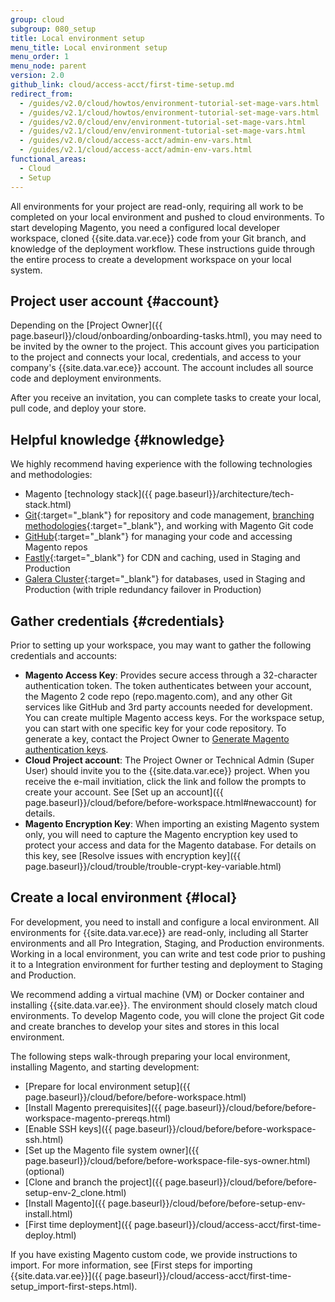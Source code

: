 ```yaml
---
group: cloud
subgroup: 080_setup
title: Local environment setup
menu_title: Local environment setup
menu_order: 1
menu_node: parent
version: 2.0
github_link: cloud/access-acct/first-time-setup.md
redirect_from:
  - /guides/v2.0/cloud/howtos/environment-tutorial-set-mage-vars.html
  - /guides/v2.1/cloud/howtos/environment-tutorial-set-mage-vars.html
  - /guides/v2.0/cloud/env/environment-tutorial-set-mage-vars.html
  - /guides/v2.1/cloud/env/environment-tutorial-set-mage-vars.html
  - /guides/v2.0/cloud/access-acct/admin-env-vars.html
  - /guides/v2.1/cloud/access-acct/admin-env-vars.html
functional_areas:
  - Cloud
  - Setup
---
```


All environments for your project are read-only, requiring all work to be completed on your local environment and pushed to cloud environments. To start developing Magento, you need a configured local developer workspace, cloned {{site.data.var.ece}} code from your Git branch, and knowledge of the deployment workflow. These instructions guide through the entire process to create a development workspace on your local system.

## Project user account {#account}
Depending on the [Project Owner]({{ page.baseurl}}/cloud/onboarding/onboarding-tasks.html), you may need to be invited by the owner to the project. This account gives you participation to the project and connects your local, credentials, and access to your company's {{site.data.var.ece}} account. The account includes all source code and deployment environments.

After you receive an invitation, you can complete tasks to create your local, pull code, and deploy your store.

## Helpful knowledge {#knowledge}
We highly recommend having experience with the following technologies and methodologies:

* Magento [technology stack]({{ page.baseurl}}/architecture/tech-stack.html)
* [Git](https://git-scm.com/){:target="\_blank"} for repository and code management, [branching methodologies](https://git-scm.com/book/en/v2/Git-Branching-Branching-Workflows){:target="\_blank"}, and working with Magento Git code
* [GitHub](https://github.com/){:target="\_blank"} for managing your code and accessing Magento repos
* [Fastly](https://www.fastly.com/){:target="\_blank"} for CDN and caching, used in Staging and Production
* [Galera Cluster](http://galeracluster.com/){:target="\_blank"} for databases, used in Staging and Production (with triple redundancy failover in Production)

## Gather credentials {#credentials}
Prior to setting up your workspace, you may want to gather the following credentials and accounts:

* **Magento Access Key**: Provides secure access through a 32-character authentication token. The token authenticates between your account, the Magento 2 code repo (repo.magento.com), and any other Git services like GitHub and 3rd party accounts needed for development. You can create multiple Magento access keys. For the workspace setup, you can start with one specific key for your code repository. To generate a key, contact the Project Owner to [Generate Magento authentication keys]({{page.baseurl}}/install-gde/prereq/connect-auth.html).
* **Cloud Project account**: The Project Owner or Technical Admin (Super User) should invite you to the {{site.data.var.ece}} project. When you receive the e-mail invitiation, click the link and follow the prompts to create your account. See [Set up an account]({{ page.baseurl}}/cloud/before/before-workspace.html#newaccount) for details.
* **Magento Encryption Key**: When importing an existing Magento system only, you will need to capture the Magento encryption key used to protect your access and data for the Magento database. For details on this key, see [Resolve issues with encryption key]({{ page.baseurl}}/cloud/trouble/trouble-crypt-key-variable.html)

## Create a local environment {#local}
For development, you need to install and configure a local environment. All environments for {{site.data.var.ece}} are read-only, including all Starter environments and all Pro Integration, Staging, and Production environments. Working in a local environment, you can write and test code prior to pushing it to a Integration environment for further testing and deployment to Staging and Production.

We recommend adding a virtual machine (VM) or Docker container and installing {{site.data.var.ee}}. The environment should closely match cloud environments. To develop Magento code, you will clone the project Git code and create branches to develop your sites and stores in this local environment.

The following steps walk-through preparing your local environment, installing Magento, and starting development:

*	[Prepare for local environment setup]({{ page.baseurl}}/cloud/before/before-workspace.html)
* [Install Magento prerequisites]({{ page.baseurl}}/cloud/before/before-workspace-magento-prereqs.html)
* [Enable SSH keys]({{ page.baseurl}}/cloud/before/before-workspace-ssh.html)
* [Set up the Magento file system owner]({{ page.baseurl}}/cloud/before/before-workspace-file-sys-owner.html) (optional)
* [Clone and branch the project]({{ page.baseurl}}/cloud/before/before-setup-env-2_clone.html)
* [Install Magento]({{ page.baseurl}}/cloud/before/before-setup-env-install.html)
* [First time deployment]({{ page.baseurl}}/cloud/access-acct/first-time-deploy.html)

If you have existing Magento custom code, we provide instructions to import. For more information, see [First steps for importing {{site.data.var.ee}}]({{ page.baseurl}}/cloud/access-acct/first-time-setup_import-first-steps.html).
